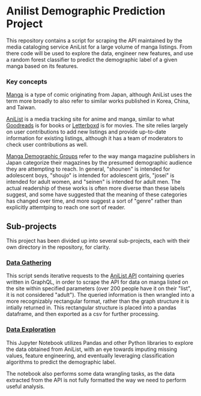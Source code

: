 # Anilist Demographic Prediction Project

This repository contains a script for scraping the API maintained by the media cataloging service AniList for a large volume of manga listings. From there code will be used to explore the data, engineer new features, and use a random forest classifier to predict the demographic label of a given manga based on its features.

### Key concepts

[Manga](https://en.wikipedia.org/wiki/Manga) is a type of comic originating from Japan, although AniList uses the term more broadly to also refer to similar works published in Korea, China, and Taiwan.

[AniList](https://anilist.co) is a media tracking site for anime and manga, similar to what [Goodreads](https://www.goodreads.com/) is for books or [Letterboxd](https://letterboxd.com/) is for movies. The site relies largely on user contributions to add new listings and provide up-to-date information for existing listings, although it has a team of moderators to check user contributions as well.

[Manga Demographic Groups](https://en.wikipedia.org/wiki/Sh%C5%8Dnen_manga) refer to the way manga magazine publishers in Japan categorize their magazines by the presumed demographic audience they are attempting to reach. In general, "shounen" is intended for adolescent boys, "shoujo" is intended for adolescent girls, "josei" is intended for adult women, and "seinen" is intended for adult men. The actual readership of these works is often more diverse than these labels suggest, and some have suggested that the meaning of these categories has changed over time, and more suggest a sort of "genre" rather than explicitly attemtping to reach one sort of reader.

## Sub-projects

This project has been divided up into several sub-projects, each with their own directory in the repository, for clarity.

### [Data Gathering](https://github.com/NoMoreRoads/Manga-Demographic-Prediction/tree/main/1_data_gather)

This script sends iterative requests to the [AniList API](https://anilist.gitbook.io/anilist-apiv2-docs/overview/graphql/getting-started) containing queries written in GraphQL, in order to scrape the API for data on manga listed on the site within specified parameters (over 200 people have it on their "list", it is not considered "adult"). The queried information is then wrangled into a more recognizably rectangular format, rather than the graph structure it is intially returned in. This rectangular structure is placed into a pandas dataframe, and then exported as a csv for further processing.

### [Data Exploration](https://github.com/NoMoreRoads/Manga-Demographic-Prediction/tree/main/2_data_explore)

This Jupyter Notebook utilizes Pandas and other Python libraries to explore the data obtained from AniList, with an eye towards imputing missing values, feature engineering, and eventually leveraging classification algorithms to predict the demographic label. 

The notebook also performs some data wrangling tasks, as the data extracted from the API is not fully formatted the way we need to perform useful analysis.